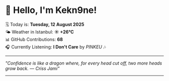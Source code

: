 # 👋 Hello, I'm Kekn9ne!

🗓️ Today is: **Tuesday, 12 August 2025**  
🌤️ Weather in Istanbul: **☀️   +26°C**  
📊 GitHub Contributions: **68**  
🎧 Currently Listening: **I Don't Care** by *PINKEU* 🎶

---

_"Confidence is like a dragon where, for every head cut off, two more heads grow back. — *Criss Jami*"_

---

